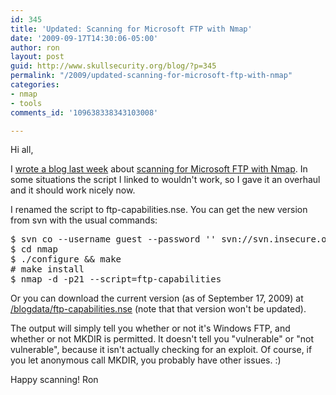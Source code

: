 ```yaml
---
id: 345
title: 'Updated: Scanning for Microsoft FTP with Nmap'
date: '2009-09-17T14:30:06-05:00'
author: ron
layout: post
guid: http://www.skullsecurity.org/blog/?p=345
permalink: "/2009/updated-scanning-for-microsoft-ftp-with-nmap"
categories:
- nmap
- tools
comments_id: '109638338343103008'

---
```


Hi all,

I <a href='http://www.skullsecurity.org/blog/?p=315'>wrote a blog last week</a> about <a href='http://blog.rootshell.be/2009/09/01/updated-iis-ftp-nmap-script/'>scanning for Microsoft FTP with Nmap</a>. In some situations the script I linked to wouldn't work, so I gave it an overhaul and it should work nicely now. 
<!--more-->
I renamed the script to ftp-capabilities.nse. You can get the new version from svn with the usual commands:
<pre>
$ svn co --username guest --password '' svn://svn.insecure.org/nmap
$ cd nmap
$ ./configure && make
# make install
$ nmap -d -p21 --script=ftp-capabilities <target>
</pre>

Or you can download the current version (as of September 17, 2009) at <a href='/blogdata/ftp-capabilities.nse'>/blogdata/ftp-capabilities.nse</a> (note that that version won't be updated). 

The output will simply tell you whether or not it's Windows FTP, and whether or not MKDIR is permitted. It doesn't tell you "vulnerable" or "not vulnerable", because it isn't actually checking for an exploit. Of course, if you let anonymous call MKDIR, you probably have other issues. :)

Happy scanning! 
Ron
